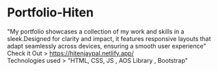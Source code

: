 # Portfolio-Hiten
"My portfolio showcases a collection of my work and skills in a sleek.Designed for clarity and impact, it features responsive layouts that adapt seamlessly across devices, ensuring a smooth user experience"
<br/>
Check it Out > https://hitenjaypal.netlify.app/
<br/>
Technologies used > "HTML, CSS, JS , AOS Library , Bootstrap"
